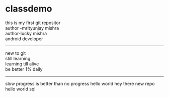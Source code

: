 # classdemo
this is my first  git repositor
<br>
author -mrityunjay mishra
<br>
author-lucky mishra
<br>
android developer 
<hr>
new to git
<br>
still learning
<br>
learning till alive 
<br>
be better 1% daily
<hr>
slow progress is better than no progress
hello world
hey there
new repo hello world
sql

